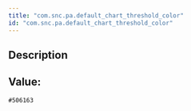 ```yaml
---
title: "com.snc.pa.default_chart_threshold_color"
id: "com.snc.pa.default_chart_threshold_color"
---
```

## Description



## Value: 
```
#506163
```